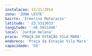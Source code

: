 ```yaml
---
instalacao: 12/11/2014
zona: 'ZONA LESTE'
bairro: 'Ermelino Matarazzo'
latitude: '-23.5313033'
longitude: '-46.5021446'
local: 'Jardim Helena'
praca: 'PRAÇA DA ESTAÇÃO VILA MARA'
endereco: 'Praça da Estação Vila Mara'
capacidade: '50'
---
```

